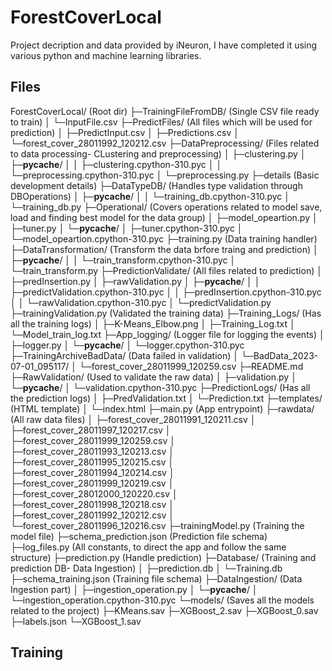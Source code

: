 # ForestCoverLocal
Project decription and data provided by iNeuron, I have completed it using various python and machine learning libraries.

## Files
ForestCoverLocal/         (Root dir)
├─TrainingFileFromDB/     (Single CSV file ready to train)
│ └─InputFile.csv
├─PredictFiles/           (All files which will be used for prediction)
│ ├─PredictInput.csv
│ ├─Predictions.csv
│ └─forest_cover_28011992_120212.csv
├─DataPreprocessing/      (Files related to data processing- CLustering and preprocessing)
│ ├─clustering.py
│ ├─__pycache__/
│ │ ├─clustering.cpython-310.pyc
│ │ └─preprocessing.cpython-310.pyc
│ └─preprocessing.py
├─details                  (Basic development details)
├─DataTypeDB/              (Handles type validation through DBOperations)
│ ├─__pycache__/
│ │ └─training_db.cpython-310.pyc
│ └─training_db.py
├─Operational/             (Covers operations related to model save, load and finding best model for the data group)
│ ├─model_opeartion.py
│ ├─tuner.py
│ └─__pycache__/
│   ├─tuner.cpython-310.pyc
│   └─model_opeartion.cpython-310.pyc
├─training.py              (Data training handler)
├─DataTransformation/      (Transform the data brfore traing and prediction)
│ ├─__pycache__/
│ │ └─train_transform.cpython-310.pyc
│ └─train_transform.py
├─PredictionValidate/      (All files related to prediction)
│ ├─predInsertion.py
│ ├─rawValidation.py
│ ├─__pycache__/
│ │ ├─predictValidation.cpython-310.pyc
│ │ ├─predInsertion.cpython-310.pyc
│ │ └─rawValidation.cpython-310.pyc
│ └─predictValidation.py
├─trainingValidation.py    (Validated the training data)
├─Training_Logs/           (Has all the training logs)
│ ├─K-Means_Elbow.png
│ ├─Training_Log.txt
│ └─Model_train_log.txt
├─App_logging/             (Logger file for logging the events)
│ ├─logger.py
│ └─__pycache__/
│   └─logger.cpython-310.pyc
├─TrainingArchiveBadData/  (Data failed in validation)
│ └─BadData_2023-07-01_095117/
│   └─forest_cover_28011999_120259.csv
├─README.md
├─RawValidation/           (Used to validate the raw data)
│ ├─validation.py
│ └─__pycache__/
│   └─validation.cpython-310.pyc
├─PredictionLogs/          (Has all the prediction logs)
│ ├─PredValidation.txt
│ └─Prediction.txt
├─templates/               (HTML template)
│ └─index.html
├─main.py                  (App entrypoint)
├─rawdata/                 (All raw data files)
│ ├─forest_cover_28011991_120211.csv
│ ├─forest_cover_28011997_120217.csv
│ ├─forest_cover_28011999_120259.csv
│ ├─forest_cover_28011993_120213.csv
│ ├─forest_cover_28011995_120215.csv
│ ├─forest_cover_28011994_120214.csv
│ ├─forest_cover_28011999_120219.csv
│ ├─forest_cover_28012000_120220.csv
│ ├─forest_cover_28011998_120218.csv
│ ├─forest_cover_28011992_120212.csv
│ └─forest_cover_28011996_120216.csv
├─trainingModel.py          (Training the model file)
├─schema_prediction.json    (Prediction file schema)
├─log_files.py              (All constants, to direct the app and follow the same structure)
├─prediction.py             (Handle prediction)
├─Database/                 (Training and prediction DB- Data Ingestion)
│ ├─prediction.db
│ └─Training.db
├─schema_training.json      (Training file schema)
├─DataIngestion/            (Data Ingestion part)
│ ├─ingestion_operation.py
│ └─__pycache__/
│   └─ingestion_operation.cpython-310.pyc
└─models/                   (Saves all the models related to the project)
  ├─KMeans.sav
  ├─XGBoost_2.sav
  ├─XGBoost_0.sav
  ├─labels.json
  └─XGBoost_1.sav

## Training
